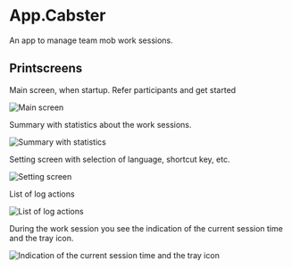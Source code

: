 # App.Cabster

An app to manage team mob work sessions.

## Printscreens

Main screen, when startup.
Refer participants and get started

![Main screen](https://i.imgur.com/goJ2QDq.png)

Summary with statistics about the work sessions.

![Summary with statistics](https://i.imgur.com/kWXpGuS.png)

Setting screen with selection of language, shortcut key, etc.

![Setting screen](https://i.imgur.com/FuajWZh.png)

List of log actions

![List of log actions](https://i.imgur.com/Jms6qHI.png)

During the work session you see the indication of the current session time and the tray icon.

![Indication of the current session time and the tray icon](https://i.imgur.com/Nw7gvso.png)

